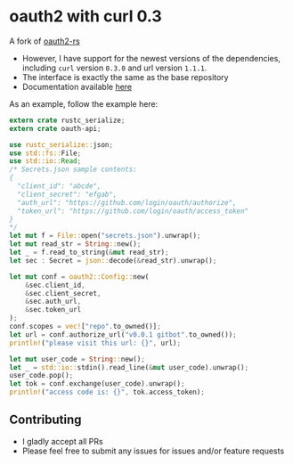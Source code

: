 # oauth2 with curl 0.3
A fork of [oauth2-rs](https://github.com/alexcrichton/oauth2-rs)

* However, I have support for the newest versions of the dependencies, including `curl` version `0.3.0` and url version `1.1.1`.
* The interface is exactly the same as the base repository
* Documentation available [here](https://allonsy.github.io/oauth2-rs/oauth2)

As an example, follow the example here:
```rust
extern crate rustc_serialize;
extern crate oauth-api;

use rustc_serialize::json;
use std::fs::File;
use std::io::Read;
/* Secrets.json sample contents:
{
  "client_id": "abcde",
  "client_secret": "efgab",
  "auth_url": "https://github.com/login/oauth/authorize",
  "token_url": "https://github.com/login/oauth/access_token"
}
*/
let mut f = File::open("secrets.json").unwrap();
let mut read_str = String::new();
let _ = f.read_to_string(&mut read_str);
let sec : Secret = json::decode(&read_str).unwrap();

let mut conf = oauth2::Config::new(
    &sec.client_id,
    &sec.client_secret,
    &sec.auth_url,
    &sec.token_url
);
conf.scopes = vec!["repo".to_owned()];
let url = conf.authorize_url("v0.0.1 gitbot".to_owned());
println!("please visit this url: {}", url);

let mut user_code = String::new();
let _ = std::io::stdin().read_line(&mut user_code).unwrap();
user_code.pop();
let tok = conf.exchange(user_code).unwrap();
println!("access code is: {}", tok.access_token);
```

## Contributing
* I gladly accept all PRs
* Please feel free to submit any issues for issues and/or feature requests
